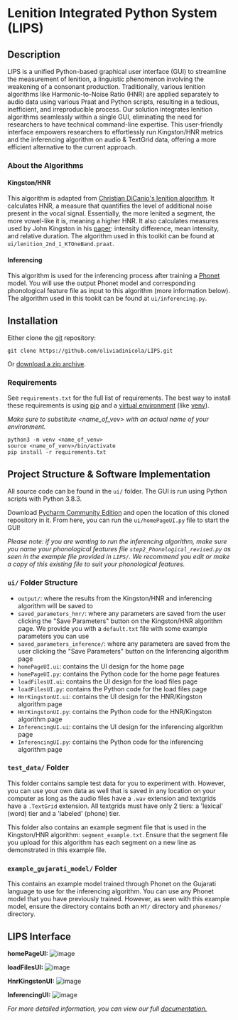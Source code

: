# Lenition Integrated Python System (LIPS)

## Description
LIPS is a unified Python-based graphical user interface (GUI) to streamline the measurement of lenition, a linguistic phenomenon involving the weakening of a consonant production. Traditionally, various lenition algorithms like Harmonic-to-Noise Ratio (HNR) are applied separately to audio data using various Praat and Python scripts, resulting in a tedious, inefficient, and irreproducible process. Our solution integrates lenition algorithms seamlessly within a single GUI, eliminating the need for researchers to have technical command-line expertise. This user-friendly interface empowers researchers to effortlessly run Kingston/HNR metrics and the inferencing algorithm on audio & TextGrid data, offering a more efficient alternative to the current approach.

### About the Algorithms
#### Kingston/HNR
This algorithm is adapted from [Christian DiCanio's lenition algorithm](https://www.acsu.buffalo.edu/~cdicanio/scripts/Kingston_lenition_2.praat). It calculates HNR, a measure that quantifies the level of additional noise present in the vocal signal. Essentially, the more lenited a segment, the more vowel-like it is, meaning a higher HNR. It also calculates measures used by John Kingston in his [paper](http://www.lingref.com/cpp/lasp/3/paper1711.pdf): intensity difference, mean intensity, and relative duration. The algorithm used in this toolkit can be found at `ui/lenition_2nd_1_KTOneBand.praat`.

#### Inferencing
This algorithm is used for the inferencing process after training a [Phonet](https://github.com/jcvasquezc/phonet) model. You will use the output Phonet model and corresponding phonological feature file as input to this algorithm (more information below). The algorithm used in this tookit can be found at `ui/inferencing.py`.

## Installation
Either clone the [git](https://git-scm.com/) repository:

`git clone https://github.com/oliviadinicola/LIPS.git`

Or [download a zip archive](https://github.com/oliviadinicola/LIPS/archive/refs/heads/main.zip).

### Requirements
See `requirements.txt` for the full list of requirements. The best way to install these requirements is using [pip](https://packaging.python.org/en/latest/tutorials/installing-packages/#use-pip-for-installing) and a [virtual environment](https://docs.python.org/3/tutorial/venv.html) (like [venv](https://docs.python.org/3/library/venv.html)).

*Make sure to substitute <name_of_vev> with an actual name of your environment.*

    python3 -m venv <name_of_venv>
    source <name_of_venv>/bin/activate
    pip install -r requirements.txt

## Project Structure & Software Implementation
All source code can be found in the `ui/` folder. The GUI is run using Python scripts with Python 3.8.3.

Download [Pycharm Community Edition](https://www.jetbrains.com/pycharm/download/?section=windows) and open the location of this cloned repository in it. From here, you can run the `ui/homePageUI.py` file to start the GUI!

*Please note: if you are wanting to run the inferencing algorithm, make sure you name your phonological features file `step2_Phonological_revised.py` as seen in the example file provided in `LIPS/`. We recommend you edit or make a copy of this existing file to suit your phonological features.*

### `ui/` Folder Structure
* `output/`: where the results from the Kingston/HNR and inferencing algorithm will be saved to
* `saved_parameters_hnr/`: where any parameters are saved from the user clicking the "Save Parameters" button on the Kingston/HNR algorithm page. We provide you with a `default.txt` file with some example parameters you can use
* `saved_parameters_inference/`: where any parameters are saved from the user clicking the "Save Parameters" button on the Inferencing algorithm page
* `homePageUI.ui`: contains the UI design for the home page
* `homePageUI.py`: contains the Python code for the home page features
* `loadFilesUI.ui`: contains the UI design for the load files page
* `loadFilesUI.py`: contains the Python code for the load files page
* `HnrKingstonUI.ui`: contains the UI design for the HNR/Kingston algorithm page
* `HnrKingstonUI.py`: contains the Python code for the HNR/Kingston algorithm page
* `InferencingUI.ui`: contains the UI design for the inferencing algorithm page
* `InferencingUI.py`: contains the Python code for the inferencing algorithm page

### `test_data/` Folder
This folder contains sample test data for you to experiment with. However, you can use your own data as well that is saved in any location on your computer as long as the audio files have a `.wav` extension and textgrids have a `.TextGrid` extension. All textgrids must have only 2 tiers: a 'lexical' (word) tier and a 'labeled' (phone) tier.

This folder also contains an example segment file that is used in the Kingston/HNR algorithm: `segment_example.txt`. Ensure that the segment file you upload for this algorithm has each segment on a new line as demonstrated in this example file.

### `example_gujarati_model/` Folder
This contains an example model trained through Phonet on the Gujarati language to use for the inferencing algorithm. You can use any Phonet model that you have previously trained. However, as seen with this example model, ensure the directory contains both an `MT/` directory and `phonemes/` directory.

## LIPS Interface
**homePageUI:**
![image](https://github.com/oliviadinicola/LIPS/assets/67873975/440fc9be-332a-4546-9c33-0e0f95a453ba)

**loadFilesUI:**
![image](https://github.com/oliviadinicola/LIPS/assets/67873975/c83a04b4-4ff3-4984-9e46-063c9635c2ce)

**HnrKingstonUI:**
![image](https://github.com/oliviadinicola/LIPS/assets/67873975/2c003032-1d84-4aba-9532-acf1211cf3bd)

**InferencingUI:**
![image](https://github.com/oliviadinicola/LIPS/assets/67873975/1c9f78b7-f448-4adb-823c-2afe5491e392)

*For more detailed information, you can view our full [documentation.](https://docs.google.com/document/d/1cFr7PB7lrnbY9Zepxrv1xTbbsnFbnMIAqTUB4PqhXvY/edit?usp=sharing)*
